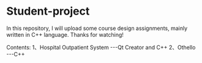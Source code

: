 # Student-project
In this repository, I will upload some course design assignments, mainly written in C++ language.
Thanks for watching!

Contents:
1、Hospital Outpatient System ---Qt Creator and C++
2、Othello ---C++
